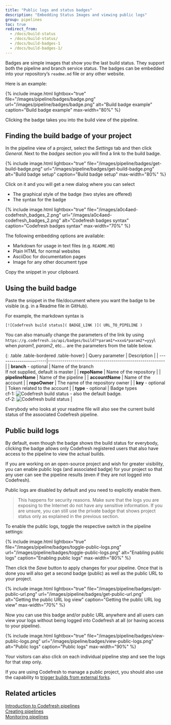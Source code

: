 ```yaml
---
title: "Public logs and status badges"
description: "Embedding Status Images and viewing public logs"
group: pipelines
toc: true
redirect_from:
  - /docs/build-status
  - /docs/build-status/
  - /docs/build-badges-1
  - /docs/build-badges-1/
---
```



Badges are simple images that show you the last build status. They support both the pipeline and branch service status.
The badges can be embedded into your repository’s `readme.md` file or any other website.

Here is an example:

{% include 
image.html 
lightbox="true" 
file="/images/pipeline/badges/badge.png" 
url="/images/pipeline/badges/badge.png"
alt="Build badge example" 
caption="Build badge example"
max-width="80%"
%}

Clicking the badge takes you into the build view of the pipeline.

## Finding the build badge of your project 

In the pipeline view of a project, select the *Settings* tab and then click *General*. Next to the *badges* section you will find a link to the build badge.

{% include 
image.html 
lightbox="true" 
file="/images/pipeline/badges/get-build-badge.png" 
url="/images/pipeline/badges/get-build-badge.png"
alt="Build badge setup" 
caption="Build badge setup"
max-width="80%"
%}

Click on it and you will get a new dialog where you can select

 * The graphical style of the badge (two styles are offered)
 * The syntax for the badge

{% include 
	image.html 
	lightbox="true" 
	file="/images/a0c4aed-codefresh_badges_2.png" 
	url="/images/a0c4aed-codefresh_badges_2.png" 
	alt="Codefresh badges syntax" 
	caption="Codefresh badges syntax"
	max-width="70%" 
	%}

 The following embedding options are available:

 * Markdown for usage in text files (e.g. `README.MD`)
 * Plain HTML for normal websites
 * AsciiDoc for documentation pages 
 * Image for any other document type


Copy the snippet in your clipboard.

## Using the build badge

Paste the snippet in the file/document where you want the badge to be visible (e.g. in a Readme file in GitHub).

For example, the markdown syntax is 

```
[![Codefresh build status]( BADGE_LINK )]( URL_TO_PIPELINE )
```

You can also manually change the parameters of the link by using 
`https://g.codefresh.io/api/badges/build?*param1*=xxx&*param2*=yyy`\\
when *param1*, *param2*, etc... are the parameters from the table below.

{: .table .table-bordered .table-hover}
| Query parameter        | Description                                              |
| -----------------------|--------------------------------------------------------- |
| **branch** - optional  | Name of the branch<br/>If not supplied, default is master   |
| **repoName**           | Name of the repository                                   |
| **pipelineName**       | Name of the pipeline                                     |
| **accountName**        | Name of the account                                      |
| **repoOwner**          | The name of the repository owner                         |
| **key** - optional     | Token related to the account                             |
| **type** - optional    | Badge types<br/>cf-1: ![Codefresh build status]( http://g.codefresh.io/api/badges/build/template/urls/cf-1) - also the default badge.<br/>cf-2: ![Codefresh build status]( http://g.codefresh.io/api/badges/build/template/urls/cf-2)   |

Everybody who looks at your readme file will also see the current build status of the associated Codefresh pipeline.

## Public build logs

By default, even though the badge shows the build status for everybody, clicking the badge allows only Codefresh registered users that also have access to the pipeline to view the actual builds.

If you are working on an open-source project and wish for greater visibility, you can enable public logs (and associated badge) for your project so that any user can see the pipeline results (even if they are not logged into Codefresh).

Public logs are disabled by default and you need to explicitly enable them.

>This happens for security reasons. Make sure that the logs you are exposing to the Internet do not have any sensitive information. If you are unsure, you can still use the private badge that shows project status only as explained in the previous section.

To enable the public logs, toggle the respective switch in the pipeline settings:

{% include 
image.html 
lightbox="true" 
file="/images/pipeline/badges/toggle-public-logs.png" 
url="/images/pipeline/badges/toggle-public-logs.png"
alt="Enabling public logs" 
caption="Enabling public logs"
max-width="80%"
%}

Then click the *Save* button to apply changes for your pipeline. Once that is done you will also get a second badge (public) as well as the public URL to your project.

{% include 
image.html 
lightbox="true" 
file="/images/pipeline/badges/get-public-url.png" 
url="/images/pipeline/badges/get-public-url.png"
alt="Getting the public URL log view" 
caption="Getting the public URL log view"
max-width="70%"
%}

Now you can use this badge and/or public URL anywhere and all users can view your logs without being logged into Codefresh at all (or having access to your pipeline).

{% include 
image.html 
lightbox="true" 
file="/images/pipeline/badges/view-public-logs.png" 
url="/images/pipeline/badges/view-public-logs.png"
alt="Public logs" 
caption="Public logs"
max-width="90%"
%}

Your visitors can also click on each individual pipeline step and see the logs for that step only.

If you are using Codefresh to manage a public project, you should also use the capability to [trigger builds from external forks]({{site.baseurl}}/docs/pipelines/triggers/git-triggers/#support-for-building-pull-requests-from-forks).

## Related articles
[Introduction to Codefresh pipelines]({{site.baseurl}}/docs/pipelines/introduction-to-codefresh-pipelines)  
[Creating pipelines]({{site.baseurl}}/docs/pipelines/pipelines/)  
[Monitoring pipelines]({{site.baseurl}}/docs/pipelines/monitoring-pipelines/)  
